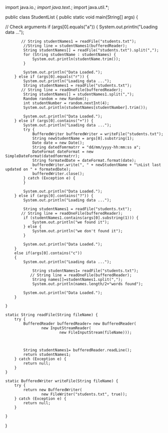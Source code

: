 import java.io.*;
import java.text.*;
import java.util.*;

public class StudentList {
    public static void main(String[] args) {

//		Check arguments
        if (args[0].equals("a")) {
            System.out.println("Loading data ...");

           // String studentNames1 = readFile("students.txt");
            //String line = studentNames1(bufferedReader);
            String studentNames[] = readFile("students.txt").split(",");
            for (String studentName : studentNames) {
                System.out.println(studentName.trim());
            }

            System.out.println("Data Loaded.");
        } else if (args[0].equals("r")) {
            System.out.println("Loading data ...");
            String studentNames1 = readFile("students.txt");
           // String line = readOneFile(bufferedReader);
            String studentNames[] = studentNames1.split(",");
            Random random = new Random();
            int studentNumber = random.nextInt(4);
            System.out.println(studentNames[studentNumber].trim());

            System.out.println("Data Loaded.");
        } else if (args[0].contains("+")) {
            System.out.println("Loading data ...");
            try {
                BufferedWriter bufferedWriter = writeFile("students.txt");
                String newStudentName = args[0].substring(1);
                Date date = new Date();
                String datedfomrmatrr = "dd/mm/yyyy-hh:mm:ss a";
                DateFormat dateFormat = new SimpleDateFormat(datedfomrmatrr);
                String formatedDate = dateFormat.format(date);
                bufferedWriter.write(", " + newStudentName + "\nList last updated on " + formatedDate);
                bufferedWriter.close();
            } catch (Exception e) {
            }

            System.out.println("Data Loaded.");
        } else if (args[0].contains("?")) {
            System.out.println("Loading data ...");

            String studentNames1 = readFile("students.txt");
           // String line = readOneFile(bufferedReader);
            if (studentNames1.contains(args[0].substring(1))) {
                System.out.println("we found it");
            } else {
                System.out.println("we don't found it");
            }

            System.out.println("Data Loaded.");
        }
        else if(args[0].contains("c"))
        {
            System.out.println("Loading data ...");

                String studentNames1= readFile("students.txt");
               // String line = readOneFile(bufferedReader);
                String names[]=studentNames1.split(",");
                System.out.println(names.length/2+"words found");

            System.out.println("Data Loaded.");
        }

    }

    static String readFile(String fileName) {
        try {
            BufferedReader bufferedReader= new BufferedReader(
                    new InputStreamReader(
                            new FileInputStream(fileName)));



            String studentNames1= bufferedReader.readLine();
            return studentNames1;
        } catch (Exception e) {
            return null;
        }
    }

    static BufferedWriter writeFile(String fileName) {
        try {
            return new BufferedWriter(
                    new FileWriter("students.txt", true));
        } catch (Exception e) {
            return null;
        }

    }
}
